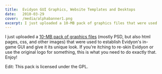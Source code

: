 ```yaml
---
title:  Evidyon GUI Graphics, Website Templates and Desktops
date:   2010-03-29
cover:  /media/alphabanner1.png
excerpt: I just uploaded a 10-MB pack of graphics files that were used to establish Evidyon's in-game GUI...
---
```

I just uploaded a [10-MB pack of graphics files](https://sourceforge.net/projects/evidyon/files/Evidyon%20-%20Website%2C%20GUI%20and%20Icon%20Graphics.7z/download) (mostly PSD, but also html pages, css, and other images) that were used to establish Evidyon's in-game GUI and give it its unique look.  If you're itching to re-skin Evidyon or use the original logo for something, this is what you need to do exactly that.  Enjoy!

Edit: This pack is licensed under the GPL.